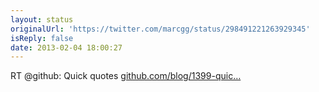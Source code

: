 ```yaml
---
layout: status
originalUrl: 'https://twitter.com/marcgg/status/298491221263929345'
isReply: false
date: 2013-02-04 18:00:27
---
```


RT @github: Quick quotes [github.com/blog/1399-quic…](https://github.com/blog/1399-quick-quotes)
